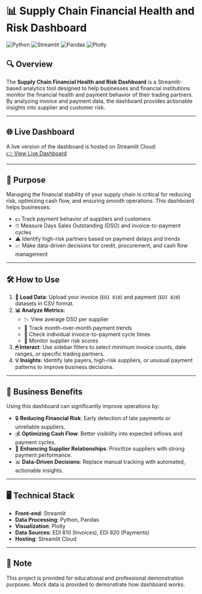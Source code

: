# 📊 Supply Chain Financial Health and Risk Dashboard

![Python](https://img.shields.io/badge/Python-3.13.5-blue)
![Streamlit](https://img.shields.io/badge/Streamlit-1.48.1-orange)
![Pandas](https://img.shields.io/badge/Pandas-2.3.1-blue)
![Plotly](https://img.shields.io/badge/Plotly-6.3.0-purple)

## 🔍 Overview
The **Supply Chain Financial Health and Risk Dashboard** is a Streamlit-based analytics tool designed to help businesses and financial institutions monitor the financial health and payment behavior of their trading partners. By analyzing invoice and payment data, the dashboard provides actionable insights into supplier and customer risk.

---

## 🌐 Live Dashboard
A live version of the dashboard is hosted on Streamlit Cloud:  
[👉 View Live Dashboard](https://kawandag.github.io/edi_supply_chain_dashboard/)

---

## 🎯 Purpose
Managing the financial stability of your supply chain is critical for reducing risk, optimizing cash flow, and ensuring smooth operations. This dashboard helps businesses:

- 💵 Track payment behavior of suppliers and customers
- ⏱ Measure Days Sales Outstanding (DSO) and invoice-to-payment cycles
- ⚠️ Identify high-risk partners based on payment delays and trends
- 📈 Make data-driven decisions for credit, procurement, and cash flow management

---

## 🛠 How to Use
1. **📂 Load Data**: Upload your invoice (`EDI 810`) and payment (`EDI 820`) datasets in CSV format.  
2. **📊 Analyze Metrics**:
   - 📉 View average DSO per supplier
   - 📅 Track month-over-month payment trends
   - 🧾 Check individual invoice-to-payment cycle times
   - 🚨 Monitor supplier risk scores
3. **🖱 Interact**: Use sidebar filters to select minimum invoice counts, date ranges, or specific trading partners.  
4. **💡 Insights**: Identify late payers, high-risk suppliers, or unusual payment patterns to improve business decisions.

---

## 🚀 Business Benefits
Using this dashboard can significantly improve operations by:

- 🔒 **Reducing Financial Risk**: Early detection of late payments or unreliable suppliers.  
- 💰 **Optimizing Cash Flow**: Better visibility into expected inflows and payment cycles.  
- 🤝 **Enhancing Supplier Relationships**: Prioritize suppliers with strong payment performance.  
- 📊 **Data-Driven Decisions**: Replace manual tracking with automated, actionable insights.

---

## 🖥 Technical Stack
- **Front-end**: Streamlit  
- **Data Processing**: Python, Pandas  
- **Visualization**: Plotly  
- **Data Sources**: EDI 810 (Invoices), EDI 820 (Payments)  
- **Hosting**: Streamlit Cloud

---

## 📜 Note
This project is provided for educational and professional demonstration purposes. Mock data is provided to demonstrate how dashboard works. 
